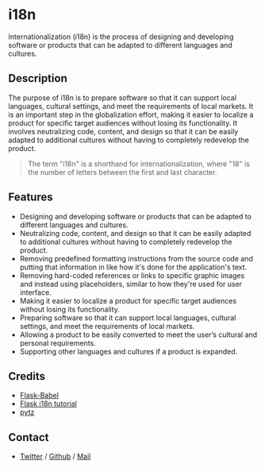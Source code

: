 # i18n 
Internationalization (i18n) is the process of designing and developing software or products that can be adapted to different languages and cultures.

## Description
The purpose of i18n is to prepare software so that it can support local languages, cultural settings, and meet the requirements of local markets. It is an important step in the globalization effort, making it easier to localize a product for specific target audiences without losing its functionality. It involves neutralizing code, content, and design so that it can be easily adapted to additional cultures without having to completely redevelop the product.
>The term "i18n" is a shorthand for internationalization, where "18" is the number of letters between the first and last character.

## Features
* Designing and developing software or products that can be adapted to different languages and cultures.
* Neutralizing code, content, and design so that it can be easily adapted to additional cultures without having to completely redevelop the product.
* Removing predefined formatting instructions from the source code and putting that information in like how it's done for the application's text.
* Removing hard-coded references or links to specific graphic images and instead using placeholders, similar to how they're used for user interface.
* Making it easier to localize a product for specific target audiences without losing its functionality.
* Preparing software so that it can support local languages, cultural settings, and meet the requirements of local markets.
* Allowing a product to be easily converted to meet the user’s cultural and personal requirements.
* Supporting other languages and cultures if a product is expanded.

## Credits
 * [Flask-Babel](https://flask-babel.tkte.ch/)
 * [Flask i18n tutorial](https://blog.miguelgrinberg.com/post/the-flask-mega-tutorial-part-xiii-i18n-and-l10n)
 * [pytz](https://pypi.org/project/pytz/#:~:text=Internationalization%20%2D%20i18n%2Fl10n,access%20these%20translations%20from%20Python.)

## Contact
 * [Twitter](https://www.twitter.com/sakhilelindah) / [Github](https://github.com/sakhi-4096) / [Mail](mailto:sakhilelindah@protonmail.com)

